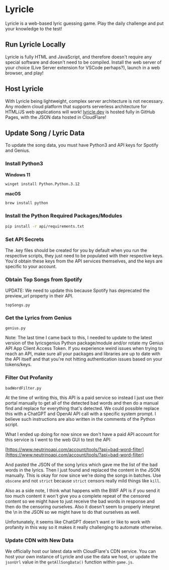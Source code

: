 # Lyricle

Lyricle is a web-based lyric guessing game. Play the daily challenge and put your knowledge to the test!

## Run Lyricle Locally

Lyricle is fully HTML and JavaScript, and therefore doesn't require any special software and doesn't need to be compiled. Install the web server of your choice (Live Server extension for VSCode perhaps?), launch in a web browser, and play!

## Host Lyricle

With Lyricle being lightweight, complex server architecture is not necessary. Any modern cloud platform that supports serverless architecture for HTML/JS web applications will work! [lyricle.dev](https://lyricle.dev) is hosted fully in GitHub Pages, with the JSON data hosted in CloudFlare!

## Update Song / Lyric Data

To update the song data, you must have Python3 and API keys for Spotify and Genius.

### Install Python3

**Windows 11**
```sh
winget install Python.Python.3.12
```

**macOS**
```sh
brew install python
```

### Install the Python Required Packages/Modules

```sh
pip install -r api/requirements.txt
```

### Set API Secrets

The .key files should be created for you by default when you run the respective scripts, they just need to be populated with their respective keys. You'd obtain these keys from the API services themselves, and the keys are specific to your account.

### Obtain Top Songs from Spotify

UPDATE: We need to update this because Spotify has deprecated the preview_url property in their API.

`topSongs.py`

### Get the Lyrics from Genius

`genius.py`

Note: The last time I came back to this, I needed to update to the latest version of the lyricsgenius Python package/module and/or rotate my Genius API App Client Access Token. If you experience weird issues when trying to reach an API, make sure all your packages and libraries are up to date with the API itself and that you're not hitting authentication issues based on your tokens/keys.

### Filter Out Profanity

`badWordFilter.py`

At the time of writing this, this API is a paid service so instead I just use their portal manually to get all of the detected bad words and then do a manual find and replace for everything that's detected. We could possible replace this with a ChatGPT and OpenAI API call with a specific system prompt. I believe such instructions are also written in the comments of the Python script.

What I ended up doing for now since we don't have a paid API account for this service 
is I went to the web GUI to test the API:

[https://www.neutrinoapi.com/account/tools/?api=bad-word-filter](https://www.neutrinoapi.com/account/tools/?api=bad-word-filter)

And pasted the JSON of the song lyrics which gave me the list of the bad words in the lyrics.
Then I just found and replaced the content in the JSON manually.
This is okay for now since we're doing the songs in batches. Use `obscene` and not `strict` because `strict` censors really mild things like `kill`.

Also as a side note, I think what happens with the BWF API is if you send it too much content
it won't give you a complete repeat of the censored content so we might
have to just receive the bad words in response and then do the censoring ourselves.
Also it doesn't seem to properly interpret the \\n in the JSON so we might have to do that ourselves as well.

Unfortunately, it seems like ChatGPT doesn't want or like to work with profanity in this way so it makes it really challenging to automate otherwise.

### Update CDN with New Data

We officially host our latest data with CloudFlare's CDN service. You can host your own instance of Lyricle and use the data we host, or update the `jsonUrl` value in the `getAllSongData()` function within `game.js`.
